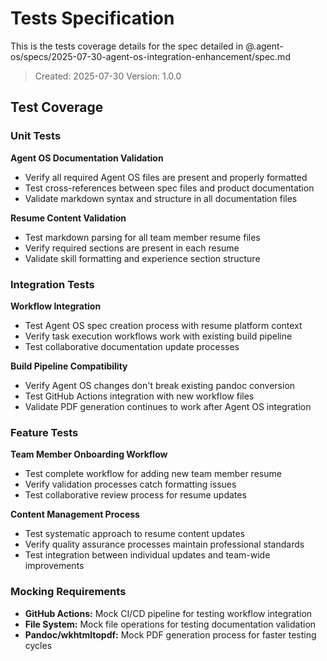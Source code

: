 # Tests Specification

This is the tests coverage details for the spec detailed in @.agent-os/specs/2025-07-30-agent-os-integration-enhancement/spec.md

> Created: 2025-07-30
> Version: 1.0.0

## Test Coverage

### Unit Tests

**Agent OS Documentation Validation**
- Verify all required Agent OS files are present and properly formatted
- Test cross-references between spec files and product documentation
- Validate markdown syntax and structure in all documentation files

**Resume Content Validation**
- Test markdown parsing for all team member resume files
- Verify required sections are present in each resume
- Validate skill formatting and experience section structure

### Integration Tests

**Workflow Integration**
- Test Agent OS spec creation process with resume platform context
- Verify task execution workflows work with existing build pipeline
- Test collaborative documentation update processes

**Build Pipeline Compatibility**
- Verify Agent OS changes don't break existing pandoc conversion
- Test GitHub Actions integration with new workflow files
- Validate PDF generation continues to work after Agent OS integration

### Feature Tests

**Team Member Onboarding Workflow**
- Test complete workflow for adding new team member resume
- Verify validation processes catch formatting issues
- Test collaborative review process for resume updates

**Content Management Process**
- Test systematic approach to resume content updates
- Verify quality assurance processes maintain professional standards
- Test integration between individual updates and team-wide improvements

### Mocking Requirements

- **GitHub Actions:** Mock CI/CD pipeline for testing workflow integration
- **File System:** Mock file operations for testing documentation validation
- **Pandoc/wkhtmltopdf:** Mock PDF generation process for faster testing cycles